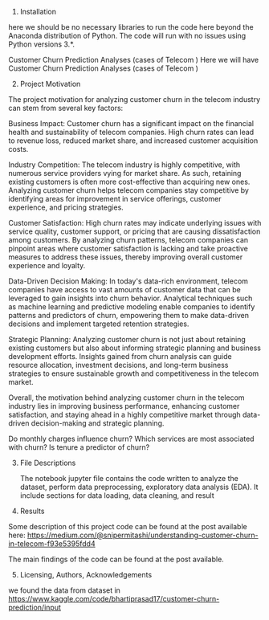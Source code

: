 1. Installation

here we should be no necessary libraries to run the code here beyond the Anaconda distribution of Python. The code will run with no issues using Python versions 3.*.

Customer Churn Prediction Analyses (cases of Telecom )
Here we will have Customer Churn Prediction Analyses (cases of Telecom )

2. Project Motivation

The project motivation for analyzing customer churn in the telecom industry can stem from several key factors:

Business Impact: Customer churn has a significant impact on the financial health and sustainability of telecom companies. High churn rates can lead to revenue loss, reduced market share, and increased customer acquisition costs.

Industry Competition: The telecom industry is highly competitive, with numerous service providers vying for market share. As such, retaining existing customers is often more cost-effective than acquiring new ones. Analyzing customer churn helps telecom companies stay competitive by identifying areas for improvement in service offerings, customer experience, and pricing strategies.

Customer Satisfaction: High churn rates may indicate underlying issues with service quality, customer support, or pricing that are causing dissatisfaction among customers. By analyzing churn patterns, telecom companies can pinpoint areas where customer satisfaction is lacking and take proactive measures to address these issues, thereby improving overall customer experience and loyalty.

Data-Driven Decision Making: In today's data-rich environment, telecom companies have access to vast amounts of customer data that can be leveraged to gain insights into churn behavior. Analytical techniques such as machine learning and predictive modeling enable companies to identify patterns and predictors of churn, empowering them to make data-driven decisions and implement targeted retention strategies.

Strategic Planning: Analyzing customer churn is not just about retaining existing customers but also about informing strategic planning and business development efforts. Insights gained from churn analysis can guide resource allocation, investment decisions, and long-term business strategies to ensure sustainable growth and competitiveness in the telecom market.

Overall, the motivation behind analyzing customer churn in the telecom industry lies in improving business performance, enhancing customer satisfaction, and staying ahead in a highly competitive market through data-driven decision-making and strategic planning.

Do monthly charges influence churn?
Which services are most associated with churn?
Is tenure a predictor of churn?

3. File Descriptions

   The notebook jupyter file contains the code written to analyze the dataset, perform data preprocessing, exploratory data analysis (EDA).
   It include sections for data loading, data cleaning, and result 
4. Results

Some description of this project code can be found at the post available here: https://medium.com/@snipermitashi/understanding-customer-churn-in-telecom-f93e5395fdd4

The main findings of the code can be found at the post available.

5. Licensing, Authors, Acknowledgements

we found the data from dataset in https://www.kaggle.com/code/bhartiprasad17/customer-churn-prediction/input
